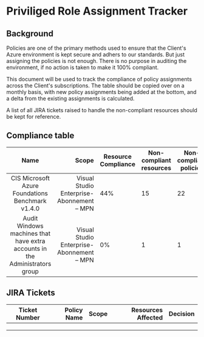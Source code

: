 # Priviliged Role Assignment Tracker

## Background

Policies are one of the primary methods used to ensure that the Client's Azure environment is kept secure and adhers to our standards.
But just assigning the policies is not enough. There is no purpose in auditing the environment, if no action is taken to make it 100% compliant. 

This document will be used to track the compliance of policy assignments across the Client's subscriptions.
The table should be copied over on a monthly basis, with new policy assignments being added at the bottom, and a delta from the existing assignments is calculated. 

A list of all JIRA tickets raised to handle the non-compliant resources should be kept for reference.

## Compliance table

| Name | Scope | Resource Compliance | Non-compliant resources | Non-compliant policies | Delta |
|:----:|------:|---------------------|-------------------------|------------------------|-------|
|CIS Microsoft Azure Foundations Benchmark v1.4.0|Visual Studio Enterprise-Abonnement – MPN|44%|15|22| - |
|Audit Windows machines that have extra accounts in the Administrators group|Visual Studio Enterprise-Abonnement – MPN|0%|1|1| - |

## JIRA Tickets

| Ticket Number | Policy Name | Scope | Resources Affected | Decision |
|:-------------:|------------:|------:|-------------------:|---------:|
|               |             |       |                    |          |
|               |             |       |                    |          |
|               |             |       |                    |          |